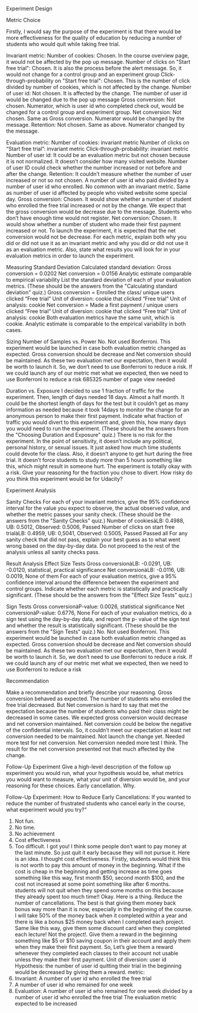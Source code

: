 
Experiment Design


Metric Choice

Firstly, I would say the purpose of the experiment is that there would be more effectiveness for the quality of education by reducing a number of students who would quit while taking free trial.

Invariant metric:
Number of cookies: Chosen. In the course overview page, it would not be affected by the pop up message.
Number of clicks on "Start free trial": Chosen. It is also the process before the alert message. So, it would not change for a control group and an experiment group
Click-through-probability on "Start free trial": Chosen. This is the number of click divided by number of cookies, which is not affected by the change.
Number of user id: Not chosen. It is affected by the change. The number of user id would be changed due to the pop up message
Gross conversion: Not chosen. Numerator, which is user id who completed check out, would be changed for a control group and experiment group.
Net conversion: Not chosen. Same as Gross conversion. Numerator would be changed by the message.
Retention: Not chosen. Same as above. Numerator changed by the message.

Evaluation metric:
Number of cookies: invariant metric
Number of clicks on “Start free trial”: invariant metric
Click-through-probability: invariant metric
Number of user id: It could be an evaluation metric but not chosen because it is not normalized. It doesn’t consider how many visited website. Number of user ID could check whether the number increased or not before and after the change.
Retention: It couldn’t measure whether the number of user increased or not so not chosen. A number of user id who paid divided by a number of user id who enrolled. No common with an invariant metric. Same as number of user id affected by people who visited website some special day.
Gross conversion: Chosen. It would show whether a number of student who enrolled the free trial increased or not by the change. We expect that the gross conversion would be decrease due to the message. Students who don’t have enough time would not register.
Net conversion: Chosen. It would show whether a number of student who made their first payment increased or not. To launch the experiment, it is expected that the net conversion would not be decrease.
For each metric, explain both why you did or did not use it as an invariant metric and why you did or did not use it as an evaluation metric. Also, state what results you will look for in your evaluation metrics in order to launch the experiment.


Measuring Standard Deviation
Calculated standard deviation: Gross conversion = 0.0202 Net conversion = 0.0156
Analytic estimate comparable to empirical variability
List the standard deviation of each of your evaluation metrics. (These should be the answers from the "Calculating standard deviation" quiz.)
Gross conversion = Enrolled the class/ unique users clicked “Free trial” Unit of diversion: cookie that clicked “Free trial”
Unit of analysis: cookie
Net conversion = Made a first payment / unique users clicked “Free trial” Unit of diversion: cookie that clicked “Free trial”
Unit of analysis: cookie
Both evaluation metrics have the same unit, which is cookie. Analytic estimate is comparable to the empirical variability in both cases.


Sizing
Number of Samples vs. Power
No. Not used Bonferroni.
This experiment would be launched in case both evaluation metric changed as expected. Gross conversion should be decrease and Net conversion should be maintained. As these two evaluation met our expectation, then it would be worth to launch it. So, we don’t need to use Bonferroni to reduce a risk. If we could launch any of our metric met what we expected, then we need to use Bonferroni to reduce a risk
685325 number of page view needed


Duration vs. Exposure
I decided to use 1 fraction of traffic for the experiment. Then, length of days needed 18 days. Almost a half month.
It could be the shortest length of days for the test but it couldn’t get as many information as needed because it took 14days to monitor the change for an anonymous person to make their first payment.
Indicate what fraction of traffic you would divert to this experiment and, given this, how many days you would need to run the experiment. (These should be the answers from the "Choosing Duration and Exposure" quiz.)
There is no risk for the experiment. In the point of sensitivity, it doesn’t include any political, personal history, or sexual issues. It just asked how much time students could devote for the class. Also, it doesn’t anyone to get hurt during the free trial. It doesn’t force students to study more than 5 hours something like this, which might result in someone hurt. The experiment is totally okay with a risk.
Give your reasoning for the fraction you chose to divert. How risky do you think this experiment would be for Udacity?


Experiment Analysis

Sanity Checks
For each of your invariant metrics, give the 95% confidence interval for the value you expect to observe, the actual observed value, and whether the metric passes your sanity check. (These should be the answers from the "Sanity Checks" quiz.)
Number of cookiesàLB: 0.4988, UB: 0.5012, Observed: 0.5006, Passed
Number of clicks on start free trialàLB: 0.4959, UB: 0,5041, Observed: 0.5005, Passed
Passed all
For any sanity check that did not pass, explain your best guess as to what went wrong based on the day-by-day data. Do not proceed to the rest of the analysis unless all sanity checks pass.


Result Analysis
Effect Size Tests
Gross conversionàLB: -0.0291, UB: -0.0120, statistical, practical significance Net conversionàLB: -0.0116, UB: 0.0019, None of them
For each of your evaluation metrics, give a 95% confidence interval around the difference between the experiment and control groups. Indicate whether each metric is statistically and practically significant. (These should be the answers from the "Effect Size Tests" quiz.)

Sign Tests
Gross conversionàP-value: 0.0026, statistical significance Net conversionàP-value: 0.6776, None
For each of your evaluation metrics, do a sign test using the day-by-day data, and report the p- value of the sign test and whether the result is statistically significant. (These should be the answers from the "Sign Tests" quiz.)
No. Not used Bonferroni.
This experiment would be launched in case both evaluation metric changed as expected. Gross conversion should be decrease and Net conversion should be maintained. As these two evaluation met our expectation, then it would be worth to launch it. So, we don’t need to use Bonferroni to reduce a risk. If we could launch any of our metric met what we expected, then we need to use Bonferroni to reduce a risk



Recommendation

Make a recommendation and briefly describe your reasoning.
Gross conversion behaved as expected. The number of students who enrolled the free trial decreased. But Net conversion is hard to say that met the expectation because the number of students who paid their class might be decreased in some cases.
We expected gross conversion would decrease and net conversion maintained. Net conversion could be below the negative of the confidential intervals. So, it couldn’t meet our expectation at least net conversion needed to be maintained.
Not launch the change yet. Needed more test for net conversion.
Net conversion needed more test I think. The result for the net conversion presented not that much affected by the change.


Follow-Up Experiment
Give a high-level description of the follow up experiment you would run, what your hypothesis would be, what metrics you would want to measure, what your unit of diversion would be, and your reasoning for these choices.
Early cancellation. Why.


Follow-Up Experiment: How to Reduce Early Cancellations: If you wanted to reduce the number of
 frustrated students who cancel early in the course, what experiment would you try?"
1. Not fun.
2. No time.
3. No achievement
4. Cost effectiveness
5. Too difficult.
I got you!
I think some people don’t want to pay money at the last minute. So just quit it early because they
will not pursue it.
Here is an idea. I thought cost effectiveness. Firstly, students would think this is not worth to pay
this amount of money in the beginning. What if the cost is cheap in the beginning and getting
increase as time goes something like this way, first month $50, second month $100, and the cost
not increased at some point something like after 6 months. students will not quit when they
spend some months on this because they already spent too much time!!
Okay. Here is a thing.
Reduce the number of cancellations. The best is that giving them money back bonus way more than it is now, especially in the beginning of the course. I will take 50% of the money back when it completed within a year and there is like a bonus $25 money back when I completed each project. Same like this way, give them some discount card when they completed each lecture! Not the project!. Give them a reward in the beginning something like $5 or $10 saving coupon in their account and apply them when they make their first payment.
So, Let’s give them a reward whenever they completed each classes to their account not usable unless they make their first payment.
Unit of diversion: user id
Hypothesis: the number of user id quitting their trial in the beginning would be decreased by giving them a reward.
metric:
1. Invariant: A number of user id who enrolled the free trial
2. A number of user id who remained for one week
3. Evaluation: A number of user id who remained for one week divided by a number of user
id who enrolled the free trial
The evaluation metric expected to be increased
